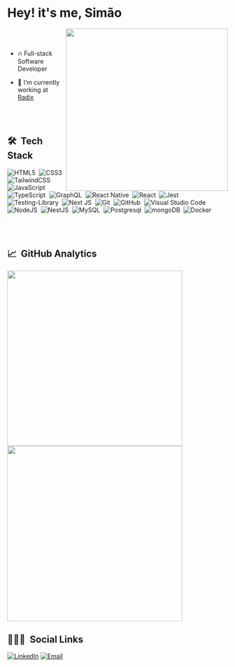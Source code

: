 <h1 align="left">Hey! it's me, Simão</h1>

<img align="right" src="https://github.com/simaofreire/simaofreire/assets/51380943/9fa136cb-6a36-4c8c-857d-23f12eabef8f" width="370"/>

<br><br>

- 🔥 Full-stack Software Developer

- 🔭 I’m currently working at [Radix](https://www.linkedin.com/company/radix-brasil/)

<br><br>

## 🛠 &nbsp;Tech Stack

![HTML5](https://img.shields.io/badge/html5-%23E34F26.svg?style=for-the-badge&logo=html5&logoColor=white)&nbsp;
![CSS3](https://img.shields.io/badge/css3-%231572B6.svg?style=for-the-badge&logo=css3&logoColor=white)&nbsp;
![TailwindCSS](https://img.shields.io/badge/tailwindcss-%2338B2AC.svg?style=for-the-badge&logo=tailwind-css&logoColor=white)&nbsp;
![JavaScript](https://img.shields.io/badge/javascript-%23323330.svg?style=for-the-badge&logo=javascript&logoColor=%23F7DF1E)&nbsp;
![TypeScript](https://img.shields.io/badge/typescript-%23007ACC.svg?style=for-the-badge&logo=typescript&logoColor=white)&nbsp;
![GraphQL](https://img.shields.io/badge/-GraphQL-E10098?style=for-the-badge&logo=graphql&logoColor=white)&nbsp;
![React Native](https://img.shields.io/badge/react_native-%2320232a.svg?style=for-the-badge&logo=react&logoColor=%2361DAFB)&nbsp;
![React](https://img.shields.io/badge/react-%2320232a.svg?style=for-the-badge&logo=react&logoColor=%2361DAFB)&nbsp;
![Jest](https://img.shields.io/badge/-jest-%23C21325?style=for-the-badge&logo=jest&logoColor=white)&nbsp;
![Testing-Library](https://img.shields.io/badge/-TestingLibrary-%23E33332?style=for-the-badge&logo=testing-library&logoColor=white)&nbsp;
![Next JS](https://img.shields.io/badge/Next-black?style=for-the-badge&logo=next.js&logoColor=white)&nbsp;
![Git](https://img.shields.io/badge/git-%23F05033.svg?style=for-the-badge&logo=git&logoColor=white)&nbsp;
![GitHub](https://img.shields.io/badge/github-%23121011.svg?style=for-the-badge&logo=github&logoColor=white)&nbsp;
![Visual Studio Code](https://img.shields.io/badge/Visual%20Studio%20Code-0078d7.svg?style=for-the-badge&logo=visual-studio-code&logoColor=white)&nbsp;
![NodeJS](https://img.shields.io/badge/node.js-339933?style=for-the-badge&logo=Node.js&logoColor=white)&nbsp;
![NestJS](https://img.shields.io/badge/nestjs-E0234E?style=for-the-badge&logo=nestjs&logoColor=white)&nbsp;
![MySQL](https://img.shields.io/badge/MySQL-4479A1?style=for-the-badge&logo=mysql&logoColor=white)&nbsp;
![Postgresql](https://img.shields.io/badge/postgresql-4169e1?style=for-the-badge&logo=postgresql&logoColor=white)&nbsp;
![mongoDB](https://img.shields.io/badge/-MongoDB-13aa52?style=for-the-badge&logo=mongodb&logoColor=white)&nbsp;
![Docker](https://img.shields.io/badge/Docker-2496ED?logo=docker&logoColor=white&style=for-the-badge)&nbsp;

<br><br>

## 📈 &nbsp;GitHub Analytics

<a href="https://github.com/anuraghazra/github-readme-stats">
  <img align="center" src="https://github-readme-stats.vercel.app/api/top-langs/?username=simaofreire&layout=compact&theme=blue-green" width="400"/>
</a>
<a href="https://github.com/anuraghazra/convoychat">
  <img align="center" src="https://github-readme-stats.vercel.app/api?username=simaofreire&line_height=27&show_icons=true&count_private=true&theme=blue-green" width="400"/>
</a>

## 👨🏽‍💻 &nbsp;Social Links

[![LinkedIn](https://img.shields.io/badge/LinkedIn-0077B5?style=for-the-badge&logo=linkedin&logoColor=white)](https://www.linkedin.com/in/simaofreire/)
[![Email](https://img.shields.io/badge/Gmail-D14836?style=for-the-badge&logo=gmail&logoColor=white)](mailto:simaofreire@live.com)

